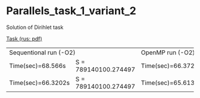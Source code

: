 Parallels_task_1_variant_2
==========================

Solution of Dirihlet task

[Task (rus: pdf)](Lab1_2.pdf)

<table>
  <tr>
    <td colspan="2">Sequentional run (-O2)</td>
    <td colspan="2">OpenMP run (-O2) n=1</td>
  </tr>
  <tr>
    <td>Time(sec)=68.566s</td>
    <td>S = 789140100.274497</td>
    <td>Time(sec)=66.3721s</td>
    <td>S = 789140100.274497</td>
  </tr>
  <tr>
    <td>Time(sec)=66.3202s</td>
    <td>S = 789140100.274497</td>
    <td>Time(sec)=65.6133s</td>
    <td>S = 789140100.274497</td>
  </tr>
</table>
